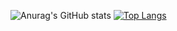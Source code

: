 ![Anurag's GitHub stats](https://github-readme-stats.vercel.app/api?username=1461521844lijin&show_icons=true&theme=gruvbox)
[![Top Langs](https://github-readme-stats.vercel.app/api/top-langs/?username=1461521844lijin&layout=compact)](https://github.com/anuraghazra/github-readme-stats)
<!--
**1461521844lijin/1461521844lijin** is a ✨ _special_ ✨ repository because its `README.md` (this file) appears on your GitHub profile.

Here are some ideas to get you started:

- 🔭 I’m currently working on ...
- 🌱 I’m currently learning ...
- 👯 I’m looking to collaborate on ...
- 🤔 I’m looking for help with ...
- 💬 Ask me about ...
- 📫 How to reach me: ...
- 😄 Pronouns: ...
- ⚡ Fun fact: ...
-->
